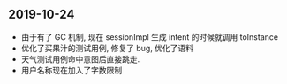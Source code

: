 ## 2019-10-24

-   由于有了 GC 机制, 现在 sessionImpl 生成 intent 的时候就调用 toInstance
-   优化了买果汁的测试用例, 修复了 bug, 优化了语料
-   天气测试用例命中意图后直接跳走.
-   用户名称现在加入了字数限制